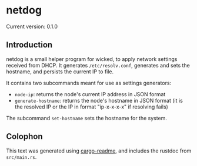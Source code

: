 # netdog

Current version: 0.1.0

## Introduction

netdog is a small helper program for wicked, to apply network settings received from DHCP.  It
generates `/etc/resolv.conf`, generates and sets the hostname, and persists the current IP to file.

It contains two subcommands meant for use as settings generators:
* `node-ip`: returns the node's current IP address in JSON format
* `generate-hostname`: returns the node's hostname in JSON format (it is the resolved IP or the IP
  in format "ip-x-x-x-x" if resolving fails)

The subcommand `set-hostname` sets the hostname for the system.

## Colophon

This text was generated using [cargo-readme](https://crates.io/crates/cargo-readme), and includes the rustdoc from `src/main.rs`.